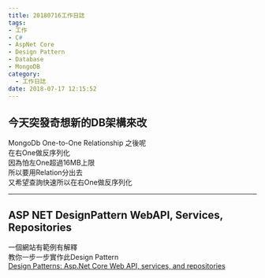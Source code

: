 ```yaml
---
title: 20180716工作日誌
tags:
- 工作
- C#
- AspNet Core
- Design Pattern
- Database
- MongoDB
category:
  - 工作日誌
date: 2018-07-17 12:15:52
---
```

## 今天突發奇想新的DB架構來改 ##

MongoDb One-to-One Relationship 之後呢  
在右One做反序列化  
因為怕左One超過16MB上限  
所以要用Relation分出去  
又希望查詢快速所以在右One做反序列化  

---

## ASP NET DesignPattern WebAPI, Services, Repositories ##

一個網站有範例有解釋  
教你一步一步實作此Design Pattern  
[Design Patterns: Asp.Net Core Web API, services, and repositories](http://www.forevolve.com/en/articles/2017/08/11/design-patterns-web-api-service-and-repository-part-1/)

